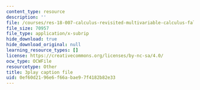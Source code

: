 ```yaml
---
content_type: resource
description: ''
file: /courses/res-18-007-calculus-revisited-multivariable-calculus-fall-2011/0ef60d2196e6f66abae97f4182b82e33_MfN1lqArwAg.srt
file_size: 70957
file_type: application/x-subrip
hide_download: true
hide_download_original: null
learning_resource_types: []
license: https://creativecommons.org/licenses/by-nc-sa/4.0/
ocw_type: OCWFile
resourcetype: Other
title: 3play caption file
uid: 0ef60d21-96e6-f66a-bae9-7f4182b82e33
---
```

